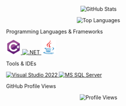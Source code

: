 <p align="center">
    <img src="https://github-readme-stats.vercel.app/api?username=nikshepmp&show_icons=true&theme=radical" alt="GitHub Stats" />
</p>

<p align="center">
    <img src="https://github-readme-stats.vercel.app/api/top-langs/?username=nikshepmp&layout=compact&theme=radical" alt="Top Languages" />
</p>
Programming Languages & Frameworks
<p align="left">
    <!-- C# -->
    <a href="https://learn.microsoft.com/en-us/dotnet/csharp/">
        <img src="https://raw.githubusercontent.com/devicons/devicon/master/icons/csharp/csharp-original.svg" alt="C#" width="40" height="40"/>
    </a>
    <!-- .NET -->
    <a href="https://dotnet.microsoft.com/">
        <img src="https://upload.wikimedia.org/wikipedia/commons/e/ee/.NET_Core_Logo.svg" alt=".NET" width="40" height="40"/>
    </a>
    <!-- Java -->
    <a href="https://www.java.com/">
        <img src="https://raw.githubusercontent.com/devicons/devicon/master/icons/java/java-original.svg" alt="Java" width="40" height="40"/>
    </a>
</p>
Tools & IDEs
<p align="left">
    <!-- Visual Studio 2022 -->
    <a href="https://visualstudio.microsoft.com/">
        <img src="https://visualstudio.microsoft.com/wp-content/uploads/2021/10/Product-Icon.svg" alt="Visual Studio 2022" width="40" height="40"/>
    </a>
    <!-- MS SQL Server -->
    <a href="https://www.microsoft.com/en-us/sql-server/sql-server-downloads">
        <img src="https://www.svgrepo.com/show/303229/microsoft-sql-server-logo.svg" alt="MS SQL Server" width="40" height="40"/>
    </a>
</p>
GitHub Profile Views
<p align="center">
    <img src="https://komarev.com/ghpvc/?username=nikshepmp&label=Profile%20Views&color=0e75b6&style=flat" alt="Profile Views" />
</p>

